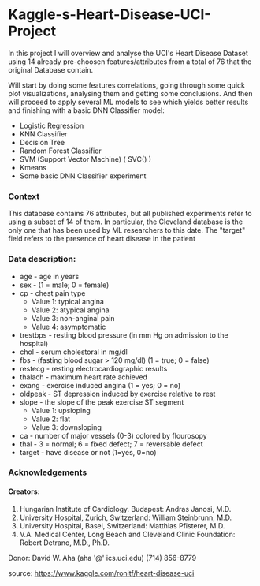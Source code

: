 # Kaggle-s-Heart-Disease-UCI-Project

In this project I will overview and analyse the UCI's Heart Disease Dataset using 14 already pre-choosen features/attributes from a total of 76 that the original Database contain.

Will start by doing some features correlations, going through some quick plot visualizations, analysing them and getting some conclusions. And then will proceed to apply several ML models to see which yields better results and finishing with a basic DNN Classifier model:

- Logistic Regression
- KNN Classifier
- Decision Tree
- Random Forest Classifier
- SVM (Support Vector Machine) ( SVC() )
- Kmeans
- Some basic DNN Classifier experiment



### Context

This database contains 76 attributes, but all published experiments refer to using a subset of 14 of them. In particular, the Cleveland database is the only one that has been used by ML researchers to this date. The "target" field refers to the presence of heart disease in the patient


### Data description:

- age - age in years 
- sex - (1 = male; 0 = female) 
- cp - chest pain type
    - Value 1: typical angina 
    - Value 2: atypical angina 
    - Value 3: non-anginal pain 
    - Value 4: asymptomatic     
- trestbps - resting blood pressure (in mm Hg on admission to the hospital) 
- chol - serum cholestoral in mg/dl 
- fbs - (fasting blood sugar > 120 mg/dl) (1 = true; 0 = false) 
- restecg - resting electrocardiographic results 
- thalach - maximum heart rate achieved 
- exang - exercise induced angina (1 = yes; 0 = no) 
- oldpeak - ST depression induced by exercise relative to rest 
- slope - the slope of the peak exercise ST segment
    - Value 1: upsloping 
    - Value 2: flat 
    - Value 3: downsloping 
- ca - number of major vessels (0-3) colored by flourosopy 
- thal - 3 = normal; 6 = fixed defect; 7 = reversable defect 
- target - have disease or not (1=yes, 0=no)



### Acknowledgements

#### Creators: 

1. Hungarian Institute of Cardiology. Budapest: Andras Janosi, M.D. 
2. University Hospital, Zurich, Switzerland: William Steinbrunn, M.D. 
3. University Hospital, Basel, Switzerland: Matthias Pfisterer, M.D. 
4. V.A. Medical Center, Long Beach and Cleveland Clinic Foundation: Robert Detrano, M.D., Ph.D.

Donor: David W. Aha (aha '@' ics.uci.edu) (714) 856-8779



source: https://www.kaggle.com/ronitf/heart-disease-uci
